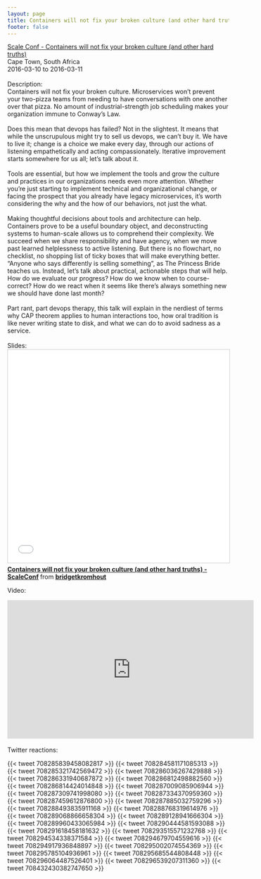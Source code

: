 ```yaml
---
layout: page
title: Containers will not fix your broken culture (and other hard truths)
footer: false
---
```


<div class="views-field views-field-nothing">        <span class="field-content views-field-field-details"><a href="http://scaleconf.org/speakers/bridget_kromhout.html">Scale Conf - Containers will not fix your broken culture (and other hard truths)</a><br>Cape Town, South Africa<br><span class="date-display-start">2016-03-10</span> to <span class="date-display-end">2016-03-11</span></span></div>
<br>
Description:
<br>
Containers will not fix your broken culture. Microservices won’t prevent your two-pizza teams from needing to have conversations with one another over that pizza. No amount of industrial-strength job scheduling makes your organization immune to Conway’s Law.
<br>
<br>
Does this mean that devops has failed? Not in the slightest. It means that while the unscrupulous might try to sell us devops, we can’t buy it. We have to live it; change is a choice we make every day, through our actions of listening empathetically and acting compassionately. Iterative improvement starts somewhere for us all; let’s talk about it.
<br>
<br>
Tools are essential, but how we implement the tools and grow the culture and practices in our organizations needs even more attention. Whether you’re just starting to implement technical and organizational change, or facing the prospect that you already have legacy microservices, it’s worth considering the why and the how of our behaviors, not just the what.
<br>
<br>
Making thoughtful decisions about tools and architecture can help. Containers prove to be a useful boundary object, and deconstructing systems to human-scale allows us to comprehend their complexity. We succeed when we share responsibility and have agency, when we move past learned helplessness to active listening. But there is no flowchart, no checklist, no shopping list of ticky boxes that will make everything better. “Anyone who says differently is selling something”, as The Princess Bride teaches us. Instead, let’s talk about practical, actionable steps that will help. How do we evaluate our progress? How do we know when to course-correct? How do we react when it seems like there’s always something new we should have done last month?
<br>
<br>
Part rant, part devops therapy, this talk will explain in the nerdiest of terms why CAP theorem applies to human interactions too, how oral tradition is like never writing state to disk, and what we can do to avoid sadness as a service.
<br>

<br>
Slides:
<br>
<iframe src="//www.slideshare.net/slideshow/embed_code/key/80Lmsyq6mjers4" width="595" height="485" frameborder="0" marginwidth="0" marginheight="0" scrolling="no" style="border:1px solid #CCC; border-width:1px; margin-bottom:5px; max-width: 100%;" allowfullscreen> </iframe> <div style="margin-bottom:5px"> <strong> <a href="//www.slideshare.net/bridgetkromhout/containers-will-not-fix-your-broken-culture-and-other-hard-truths-scaleconf" title="Containers will not fix your broken culture (and other hard truths) - ScaleConf" target="_blank">Containers will not fix your broken culture (and other hard truths) - ScaleConf</a> </strong> from <strong><a target="_blank" href="//www.slideshare.net/bridgetkromhout">bridgetkromhout</a></strong> </div>


Video:
<br>
<iframe width="560" height="315" src="https://www.youtube.com/embed/hALDyVBVVz0" frameborder="0" allowfullscreen></iframe>

<br>
<br>
Twitter reactions:

{{< tweet 708285839458082817 >}}
{{< tweet 708284581171085313 >}}
{{< tweet 708285321742569472 >}}
{{< tweet 708286036267429888 >}}
{{< tweet 708286331940687872 >}}
{{< tweet 708286812498882560 >}}
{{< tweet 708286814424014848 >}}
{{< tweet 708287009085906944 >}}
{{< tweet 708287309741998080 >}}
{{< tweet 708287334370959360 >}}
{{< tweet 708287459612876800 >}}
{{< tweet 708287885032759296 >}}
{{< tweet 708288493835911168 >}}
{{< tweet 708288768319614976 >}}
{{< tweet 708289068866658304 >}}
{{< tweet 708289128941666304 >}}
{{< tweet 708289960433065984 >}}
{{< tweet 708290444581593088 >}}
{{< tweet 708291618458181632 >}}
{{< tweet 708293515571232768 >}}
{{< tweet 708294534338371584 >}}
{{< tweet 708294679704559616 >}}
{{< tweet 708294917936848897 >}}
{{< tweet 708295002074554369 >}}
{{< tweet 708295785104936961 >}}
{{< tweet 708295685544808448 >}}
{{< tweet 708296064487526401 >}}
{{< tweet 708296539207311360 >}}
{{< tweet 708432430382747650 >}}
